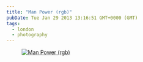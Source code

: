 ```yaml
---
title: "Man Power (rgb)"
pubDate: Tue Jan 29 2013 13:16:51 GMT+0000 (GMT)
tags:
  - london
  - photography
---
```


<figure><a href="http://www.flickr.com/photos/domchristie/8425976699/" title="Man Power (rgb) by dom christie, on Flickr"><img src="https://farm9.staticflickr.com/8235/8425976699_68a6c667fc.jpg" alt="Man Power (rgb)"></a></figure>
